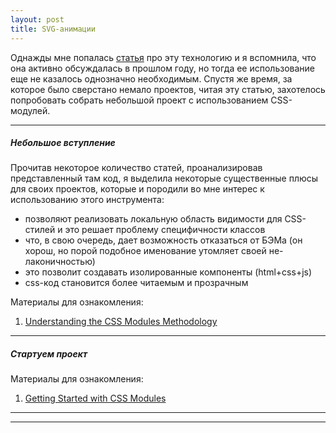 ```yaml
---
layout: post
title: SVG-анимации
---
```


Однажды мне попалась [статья](https://css-tricks.com/css-modules-part-1-need/) про эту технологию и я вспомнила, что она активно обсуждалась в прошлом году,
но тогда ее использование еще не казалось однозначно необходимым. Спустя же время, за которое было сверстано немало проектов, читая эту статью, захотелось попробовать собрать небольшой проект с использованием CSS-модулей.

---

  ##### Небольшое вступление
  
  Прочитав некоторое количество статей, проанализировав представленный там код, я выделила некоторые существенные плюсы для своих проектов, которые и породили во мне интерес к использованию этого инструмента:
   
  * позволяют реализовать локальную область видимости для CSS-стилей и это решает проблему специфичности классов
  * что, в свою очередь, дает возможность отказаться от БЭМа (он хорош, но порой подобное именование утомляет своей не-лаконичностью)
  * это позволит создавать изолированные компоненты (html+css+js)
  * css-код становится более читаемым и прозрачным
  
  Материалы для ознакомления:
   
  1. [Understanding the CSS Modules Methodology](http://www.sitepoint.com/understanding-css-modules-methodology/)
  
--- 
  
  ##### Стартуем проект
  
  Материалы для ознакомления:
  
  1. [Getting Started with CSS Modules](https://css-tricks.com/css-modules-part-2-getting-started/)
  
---
  

  
---
